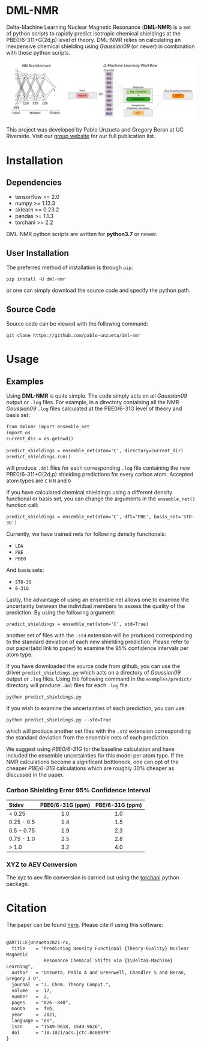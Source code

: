 # DML-NMR
Delta-Machine Learning Nuclear Magnetic Resonance (**DML-NMR**) is a set of python scripts to rapidly predict isotropic chemical shieldings at the PBE0/6-311+G(2d,p) level of theory. DML-NMR relies on calculating an inexpensive chemical shielding using *Gaussian09* (or newer) in combination with these python scripts.

<p align="center">
  <img src="https://github.com/pablo-unzueta/dml-nmr/blob/main/images/nn_arch_and_ensemble_combined_large_font_cropped.svg">
</p>

This project was developed by Pablo Unzueta and Gregory Beran at UC Riverside. Visit our [group website](https://beran.chem.ucr.edu/publications.html) for our full publication list.

# Installation

## Dependencies
* tensorflow >= 2.0
* numpy >= 1.13.3
* sklearn >= 0.23.2
* pandas >= 1.1.3
* torchani >= 2.2

DML-NMR python scripts are written for **python3.7** or newer.
## User Installation
The preferred method of installation is through `pip`:

    pip install -U dml-nmr

or one can simply download the source code and specify the python path.

## Source Code
Source code can be viewed with the following command:

    git clone https://github.com/pablo-unzueta/dml-nmr

# Usage

## Examples
Using **DML-NMR** is quite simple. The code simply acts on all *Gaussian09* output or `.log` files. For example, in a directory containing all the NMR *Gaussian09* `.log` files calculated at the PBE0/6-31G level of theory and basis set:

    from dmlnmr import ensemble_net
    import os 
    current_dir = os.getcwd()

    predict_shieldings = ensemble_net(atom='C', directory=current_dir)
    predict_shieldings.run()

will produce `.dml` files for each corresponding `.log` file containing the new PBE0/6-311+G(2d,p) shielding predictions for every carbon atom. Accepted atom types are `C` `H` `N` and `O`

If you have calculated chemical shieldings using a different density functional or basis set, you can change the arguments in the `ensemble_net()` function call:

    predict_shieldings = ensemble_net(atom='C', dft='PBE', basis_set='STO-3G')

Currently, we have trained nets for following density functionals:
* `LDA`
* `PBE`
* `PBE0`

And basis sets:
* `STO-3G`
* `6-31G`

Lastly, the advantage of using an ensemble net allows one to examine the uncertainty between the individual members to assess the quality of the prediction. By using the following argument:

    predict_shieldings = ensemble_net(atom='C', std=True)

another set of files with the `.std` extension will be produced corresponding to the standard deviation of each new shielding prediction. Please refer to our paper(add link to paper) to examine the 95% confidence intervals per atom type.

If you have downloaded the source code from github, you can use the driver `predict_shieldings.py` which acts on a directory of *Gaussian09* output or `.log` files. Using the following command in the `examples/predict/` directory will produce `.dml` files for each `.log` file.

    python predict_shieldings.py

If you wish to examine the uncertainties of each prediction, you can use:

    python predict_shieldings.py --std=True 

which will produce another set files with the `.std` extension corresponding the standard deviation from the ensemble nets of each prediction.

We suggest using *PBE0/6-31G* for the baseline calculation and have included the ensemble uncertainties for this model per atom type. If the NMR calculations become a significant bottleneck, one can opt of the cheaper *PBE/6-31G* calculations which are roughly 30% cheaper as discussed in the paper.

 

### Carbon Shielding Error 95% Confidence Interval 
| Stdev | PBE0/6-31G (ppm) | PBE/6-31G (ppm) |
| :------------- | :-------------: | :-------------: |
| < 0.25 | 1.0 | 1.0|
| 0.25 - 0.5 | 1.4 | 1.5 |
| 0.5 - 0.75 | 1.9 | 2.3 |
| 0.75 - 1.0 | 2.5 | 2.8 |
| > 1.0 | 3.2 | 4.0 |


### XYZ to AEV Conversion
The xyz to aev file conversion is carried out using the [torchani](https://github.com/aiqm/torchani) python package. 
 

<!---
## Re-Training Neural Nets
Neural networks were trained using the methods detailed in the publication. If you'd like to re-train the neural networks, then follow these steps.
1. Download the pandas dataframe files hosted on [figshare](https://figshare.com/)
2. Place these files in the `train/data/` directory
3. Modify kfold_90_10.py training script with new training protocol
4. Run using `python kfold_90_10.py > results.out`

The new training weights are saved as `.h5` files. Move these files to the corresponding directory for your desired level of theory and basis set.
-->

# Citation
The paper can be found [here](https://pubs.acs.org/doi/abs/10.1021/acs.jctc.0c00979). Please cite if using this software:

```

@ARTICLE{Unzueta2021-rx,
  title    = "Predicting Density Functional {Theory-Quality} Nuclear Magnetic
              Resonance Chemical Shifts via {$\Delta$-Machine} Learning",
  author   = "Unzueta, Pablo A and Greenwell, Chandler S and Beran, Gregory J O",
  journal  = "J. Chem. Theory Comput.",
  volume   =  17,
  number   =  2,
  pages    = "826--840",
  month    =  feb,
  year     =  2021,
  language = "en",
  issn     = "1549-9618, 1549-9626",
  doi      = "10.1021/acs.jctc.0c00979"
}

```
